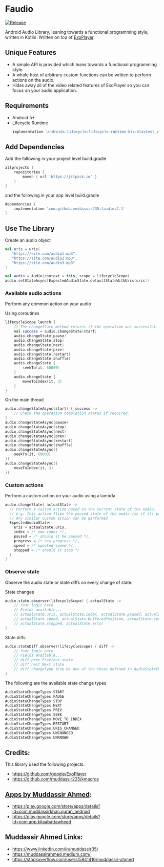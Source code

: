 # Faudio
[![Release](https://jitpack.io/v/muddassir235/faudio.svg?style=flat-square)](https://jitpack.io/#muddassir235/faudio/)

Android Audio Library, leaning towards a functional programming style, written in Kotlin. Written on top of [ExoPlayer](https://github.com/google/ExoPlayer).

## Unique Features
* A simple API is provided which leans towards a functional programming style.
* A whole host of arbitrary custom functions can be written to perform actions on the audio.
* Hides away all of the video related features of ExoPlayer so you can focus on your audio application.

## Requirements
* Android 5+
* Lifecycle Runtime
    ```groovy
    implementation 'androidx.lifecycle:lifecycle-runtime-ktx:$lastest_version'
    ```

## Add Dependencies
Add the following in your project level build.gradle
```groovy
allprojects {
    repositories {
        maven { url 'https://jitpack.io' }
    }
}
```
and the following in your app level build.gradle
```groovy
dependencies {
    implementation 'com.github.muddassir235:faudio:2.1'
}
```

## Use The Library
Create an audio object
```kotlin
val uris = uris(
   "https://site.com/audio1.mp3",
   "https://site.com/audio2.mp3",
   "https://site.com/audio3.mp3"
)

val audio = Audio(context = this, scope = lifecycleScope)
audio.setStateAsync(ExpectedAudioState.defaultStateWithUris(uris))
```

### Available audio actions
Perform any common action on your audio

Using coroutines
```kotlin
lifecycleScope.launch {
    // The changeState method returns if the operation was successful.
    val success = audio.changeState(start)
    audio.changeState(pause)
    audio.changeState(stop)
    audio.changeState(next)
    audio.changeState(prev)
    audio.changeState(restart)
    audio.changeState(shuffle)
    audio.changeState {
        seekTo(it, 60000)
    }
    audio.changeState {
        moveToIndex(it, 3)
    }
}
```

On the main thread
```kotlin
audio.changeStateAsync(start) { success ->
    // Check the operation completion status if required.
}
audio.changeStateAsync(pause)
audio.changeStateAsync(stop)
audio.changeStateAsync(next)
audio.changeStateAsync(prev)
audio.changeStateAsync(restart)
audio.changeStateAsync(shuffle)
audio.changeStateAsync({
    seekTo(it, 60000)
})
audio.changeStateAsync({
    moveToIndex(it, 3)
})
```

### Custom actions

Perform a custom action on your audio using a lambda
```kotlin
audio.changeState{ actualState ->
  // Perform a custom action based on the current state of the audio.
  // e.g. This action flips the paused state of the audio (so if its paused it gets started, if its start it gets paused)
  // Any similar custom action can be performed
  ExpectedAudioState(
    uris = actualState.uris,
    index = /* new index */,
    paused = /* should it be paused */,
    progress = /* new progress */,
    speed = /* updated speed */,
    stopped = /* should it stop */
  )
}
```
### Observe state
Observe the audio state or state diffs on every change of state.

State changes
```kotlin
audio.state.observer(lifecycleScope) { actualState ->
    // Your logic here
    // Fields available...
    // actualState.uris, actualState.index, actualState.paused, actualState.progress
    // actualState.speed, actualState.bufferedPosition, actualState.currentIndexDuration,
    // actualState.stopped, actualState.error
}
```

State diffs
```kotlin
audio.stateDiff.observer(lifecycleScope) { diff ->
    // Your logic here
    // Fields available...
    // diff.prev Previous state
    // diff.next Next state
    // diff.changeType (Can be one of the those defined in AudioStateChangeTypes)
}
```
The following are the available state change types
```kotlin
AudioStateChangeTypes.START
AudioStateChangeTypes.PAUSE
AudioStateChangeTypes.STOP
AudioStateChangeTypes.NEXT
AudioStateChangeTypes.PREV
AudioStateChangeTypes.SEEK
AudioStateChangeTypes.MOVE_TO_INDEX
AudioStateChangeTypes.RESTART
AudioStateChangeTypes.URIS_CHANGED
AudioStateChangeTypes.UNCHANGED
AudioStateChangeTypes.UNKNOWN
```

## Credits:
This library used the following projects.

* https://github.com/google/ExoPlayer
* https://github.com/muddassir235/kmacros

## [Apps by Muddassir Ahmed](https://play.google.com/store/apps/developer?id=Muddassir+Khan):
* https://play.google.com/store/apps/details?id=com.muddassirkhan.quran_android
* https://play.google.com/store/apps/details?id=com.app.kitaabattawheed

## Muddassir Ahmed Links:

* https://www.linkedin.com/in/muddassir35/
* https://muddassirahmed.medium.com/
* https://stackoverflow.com/users/5841416/muddassir-ahmed
